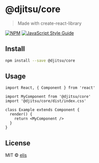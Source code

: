 # @djitsu/core

> Made with create-react-library

[![NPM](https://img.shields.io/npm/v/@djitsu/core.svg)](https://www.npmjs.com/package/@djitsu/core) [![JavaScript Style Guide](https://img.shields.io/badge/code_style-standard-brightgreen.svg)](https://standardjs.com)

## Install

```bash
npm install --save @djitsu/core
```

## Usage

```tsx
import React, { Component } from 'react'

import MyComponent from '@djitsu/core'
import '@djitsu/core/dist/index.css'

class Example extends Component {
  render() {
    return <MyComponent />
  }
}
```

## License

MIT © [elis](https://github.com/elis)
